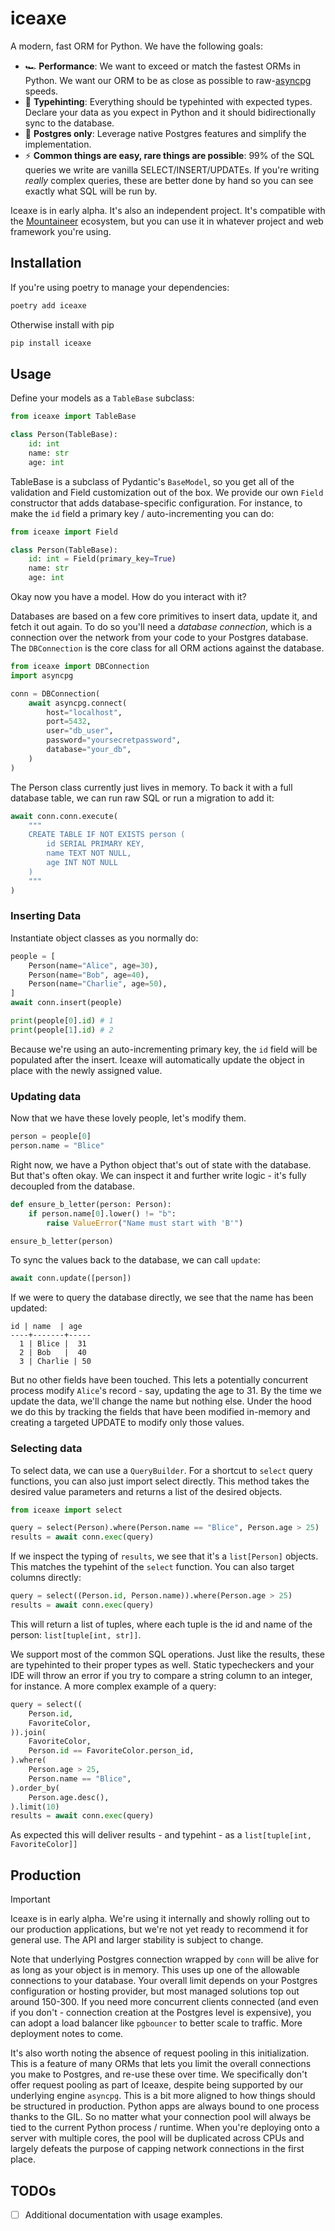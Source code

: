 # iceaxe

A modern, fast ORM for Python. We have the following goals:

- 🏎️ **Performance**: We want to exceed or match the fastest ORMs in Python. We want our ORM
to be as close as possible to raw-[asyncpg](https://github.com/MagicStack/asyncpg) speeds.
- 📝 **Typehinting**: Everything should be typehinted with expected types. Declare your data as you
expect in Python and it should bidirectionally sync to the database.
- 🐘 **Postgres only**: Leverage native Postgres features and simplify the implementation.
- ⚡ **Common things are easy, rare things are possible**: 99% of the SQL queries we write are
vanilla SELECT/INSERT/UPDATEs. If you're writing _really_ complex queries, these are better
done by hand so you can see exactly what SQL will be run by.

Iceaxe is in early alpha. It's also an independent project. It's compatible with the [Mountaineer](https://github.com/piercefreeman/mountaineer) ecosystem, but you can use it in whatever
project and web framework you're using.

## Installation

If you're using poetry to manage your dependencies:

```bash
poetry add iceaxe
```

Otherwise install with pip

```bash
pip install iceaxe
```

## Usage

Define your models as a `TableBase` subclass:

```python
from iceaxe import TableBase

class Person(TableBase):
    id: int
    name: str
    age: int
```

TableBase is a subclass of Pydantic's `BaseModel`, so you get all of the validation and Field customization
out of the box. We provide our own `Field` constructor that adds database-specific configuration. For instance, to make the
`id` field a primary key / auto-incrementing you can do:

```python
from iceaxe import Field

class Person(TableBase):
    id: int = Field(primary_key=True)
    name: str
    age: int
```

Okay now you have a model. How do you interact with it?

Databases are based on a few core primitives to insert data, update it, and fetch it out again.
To do so you'll need a _database connection_, which is a connection over the network from your code
to your Postgres database. The `DBConnection` is the core class for all ORM actions against the database.

```python
from iceaxe import DBConnection
import asyncpg

conn = DBConnection(
    await asyncpg.connect(
        host="localhost",
        port=5432,
        user="db_user",
        password="yoursecretpassword",
        database="your_db",
    )
)
```

The Person class currently just lives in memory. To back it with a full
database table, we can run raw SQL or run a migration to add it:

```python
await conn.conn.execute(
    """
    CREATE TABLE IF NOT EXISTS person (
        id SERIAL PRIMARY KEY,
        name TEXT NOT NULL,
        age INT NOT NULL
    )
    """
)
```

### Inserting Data

Instantiate object classes as you normally do:

```python
people = [
    Person(name="Alice", age=30),
    Person(name="Bob", age=40),
    Person(name="Charlie", age=50),
]
await conn.insert(people)

print(people[0].id) # 1
print(people[1].id) # 2
```

Because we're using an auto-incrementing primary key, the `id` field will be populated after the insert.
Iceaxe will automatically update the object in place with the newly assigned value.

### Updating data

Now that we have these lovely people, let's modify them.

```python
person = people[0]
person.name = "Blice"
```

Right now, we have a Python object that's out of state with the database. But that's often okay. We can inspect it
and further write logic - it's fully decoupled from the database.

```python
def ensure_b_letter(person: Person):
    if person.name[0].lower() != "b":
        raise ValueError("Name must start with 'B'")

ensure_b_letter(person)
```

To sync the values back to the database, we can call `update`:

```python
await conn.update([person])
```

If we were to query the database directly, we see that the name has been updated:

```
id | name  | age
----+-------+-----
  1 | Blice |  31
  2 | Bob   |  40
  3 | Charlie | 50
```

But no other fields have been touched. This lets a potentially concurrent process
modify `Alice`'s record - say, updating the age to 31. By the time we update the data, we'll
change the name but nothing else. Under the hood we do this by tracking the fields that
have been modified in-memory and creating a targeted UPDATE to modify only those values.

### Selecting data

To select data, we can use a `QueryBuilder`. For a shortcut to `select` query functions,
you can also just import select directly. This method takes the desired value parameters
and returns a list of the desired objects.

```python
from iceaxe import select

query = select(Person).where(Person.name == "Blice", Person.age > 25)
results = await conn.exec(query)
```

If we inspect the typing of `results`, we see that it's a `list[Person]` objects. This matches
the typehint of the `select` function. You can also target columns directly:

```python
query = select((Person.id, Person.name)).where(Person.age > 25)
results = await conn.exec(query)
```

This will return a list of tuples, where each tuple is the id and name of the person: `list[tuple[int, str]]`.

We support most of the common SQL operations. Just like the results, these are typehinted
to their proper types as well. Static typecheckers and your IDE will throw an error if you try to compare
a string column to an integer, for instance. A more complex example of a query:

```python
query = select((
    Person.id,
    FavoriteColor,
)).join(
    FavoriteColor,
    Person.id == FavoriteColor.person_id,
).where(
    Person.age > 25,
    Person.name == "Blice",
).order_by(
    Person.age.desc(),
).limit(10)
results = await conn.exec(query)
```

As expected this will deliver results - and typehint - as a `list[tuple[int, FavoriteColor]]`

## Production

> [!IMPORTANT]
> Iceaxe is in early alpha. We're using it internally and showly rolling out to our production
applications, but we're not yet ready to recommend it for general use. The API and larger
stability is subject to change.

Note that underlying Postgres connection wrapped by `conn` will be alive for as long as your object is in memory. This uses up one
of the allowable connections to your database. Your overall limit depends on your Postgres configuration
or hosting provider, but most managed solutions top out around 150-300. If you need more concurrent clients
connected (and even if you don't - connection creation at the Postgres level is expensive), you can adopt
a load balancer like `pgbouncer` to better scale to traffic. More deployment notes to come.

It's also worth noting the absence of request pooling in this initialization. This is a feature of many ORMs that lets you limit
the overall connections you make to Postgres, and re-use these over time. We specifically don't offer request
pooling as part of Iceaxe, despite being supported by our underlying engine `asyncpg`. This is a bit more
aligned to how things should be structured in production. Python apps are always bound to one process thanks to
the GIL. So no matter what your connection pool will always be tied to the current Python process / runtime. When you're deploying onto a server with multiple cores, the pool will be duplicated across CPUs and largely defeats the purpose of capping
network connections in the first place.

## TODOs

- [ ] Additional documentation with usage examples.
